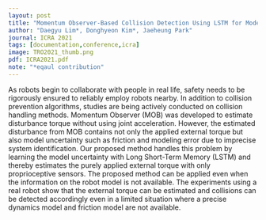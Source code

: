 ```yaml
---
layout: post
title: "Momentum Observer-Based Collision Detection Using LSTM for Model Uncertainty Learning"
author: "Daegyu Lim*, Donghyeon Kim*, Jaeheung Park"
journal: ICRA 2021
tags: [documentation,conference,icra]
image: TRO2021_thumb.png
pdf: ICRA2021.pdf
note: "*eqaul contribution"
---
```

As robots begin to collaborate with people in real life, safety needs to be rigorously ensured to reliably employ robots nearby. In addition to collision prevention algorithms, studies are being actively conducted on collision handling methods. Momentum Observer (MOB) was developed to estimate disturbance torque without using joint acceleration. However, the estimated disturbance from MOB contains not only the applied external torque but also model uncertainty such as friction and modeling error due to imprecise system identification. Our proposed method handles this problem by learning the model uncertainty with Long Short-Term Memory (LSTM) and thereby estimates the purely applied external torque with only proprioceptive sensors. The proposed method can be applied even when the information on the robot model is not available. The experiments using a real robot show that the external torque can be estimated and collisions can be detected accordingly even in a limited situation where a precise dynamics model and friction model are not available.

